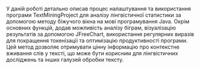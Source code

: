 У даній роботі детально описав процес налаштування та використання програми TextMiningProject для аналізу лінгвістичної статистики за допомогою методу біжучого вікна на мові програмування Java. Окрім основних функцій, додав можливість аналізу біграм, візуалізацію результатів за допомогою JFreeChart, використання регулярних виразів для покращення токенізації та оптимізацію продуктивності програми. Цей метод дозволяє отримувати цінну інформацію про контекстне вживання слів у тексті, що може бути корисним для лінгвістичних досліджень та інших галузей обробки тексту.
